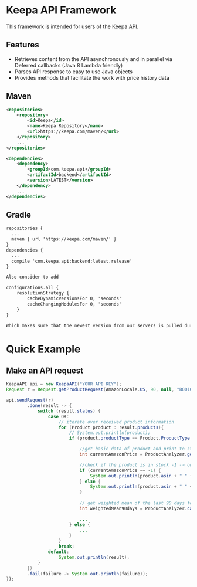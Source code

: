 <!--
  Copyright 2017 Keepa.com - Marius Johann
  
  Licensed under the Apache License, Version 2.0 (the "License");
  you may not use this file except in compliance with the License.
  You may obtain a copy of the License at
  
    http://www.apache.org/licenses/LICENSE-2.0
  
  Unless required by applicable law or agreed to in writing, software
  distributed under the License is distributed on an "AS IS" BASIS,
  WITHOUT WARRANTIES OR CONDITIONS OF ANY KIND, either express or implied.
  See the License for the specific language governing permissions and
  limitations under the License.
-->

Keepa API Framework
==============================

This framework is intended for users of the Keepa API.

<a name="features"></a>Features
--------
* Retrieves content from the API asynchronously and in parallel via Deferred callbacks (Java 8 Lambda friendly)
* Parses API response to easy to use Java objects
* Provides methods that facilitate the work with price history data

Maven
-----
```xml
<repositories>
	<repository>
		<id>Keepa</id>
		<name>Keepa Repository</name>
        <url>https://keepa.com/maven/</url>
    </repository>
	...
</repositories>

<dependencies>
	<dependency>
		<groupId>com.keepa.api</groupId>
		<artifactId>backend</artifactId>
		<version>LATEST</version>
	</dependency>
	...
</dependencies>
```

Gradle
-----
```xml
repositories {
  ...
  maven { url 'https://keepa.com/maven/' }
}
dependencies {
  ...
  compile 'com.keepa.api:backend:latest.release'
}

Also consider to add

configurations.all {
    resolutionStrategy {
        cacheDynamicVersionsFor 0, 'seconds'
        cacheChangingModulesFor 0, 'seconds'
    }
}

Which makes sure that the newest version from our servers is pulled during build.
```


<a name="examples"></a>Quick Example
==============

<a name="examples-keepa-api"></a>Make an API request
---------------------------

```java
KeepaAPI api = new KeepaAPI("YOUR API KEY");
Request r = Request.getProductRequest(AmazonLocale.US, 90, null, "B001GZ6QEC");

api.sendRequest(r)
		.done(result -> {
			switch (result.status) {
				case OK:
					// iterate over received product information
					for (Product product : result.products){
						// System.out.println(product);
						if (product.productType == Product.ProductType.STANDARD.code || product.productType == Product.ProductType.DOWNLOADABLE.code) {

							//get basic data of product and print to stdout
							int currentAmazonPrice = ProductAnalyzer.getLast(product.csv[Product.CsvType.AMAZON.index], Product.CsvType.AMAZON);

							//check if the product is in stock -1 -> out of stock
							if (currentAmazonPrice == -1) {
								System.out.println(product.asin + " " + product.title + " is currently out of stock!");
							} else {
								System.out.println(product.asin + " " + product.title + " Current Amazon Price: " + currentAmazonPrice);
							}
							
							// get weighted mean of the last 90 days for Amazon
							int weightedMean90days = ProductAnalyzer.calcWeightedMean(product.csv[Product.CsvType.AMAZON.index], KeepaTime.nowMinutes(), 90, Product.CsvType.AMAZON);

							...
						} else {
							...
						}
					}
					break;
				default:
					System.out.println(result);
			}
		})
		.fail(failure -> System.out.println(failure));
});
```
